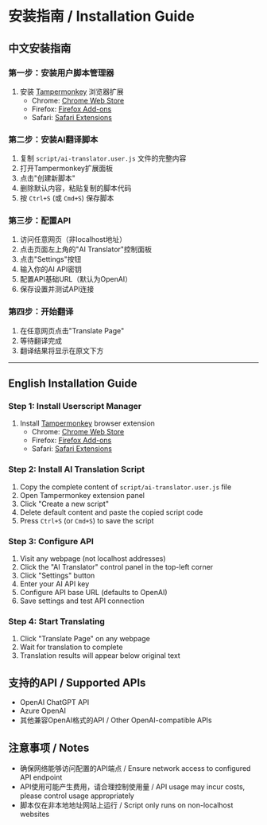 # 安装指南 / Installation Guide

## 中文安装指南

### 第一步：安装用户脚本管理器
1. 安装 [Tampermonkey](https://www.tampermonkey.net/) 浏览器扩展
   - Chrome: [Chrome Web Store](https://chrome.google.com/webstore/detail/tampermonkey/dhdgffkkebhmkfjojejmpbldmpobfkfo)
   - Firefox: [Firefox Add-ons](https://addons.mozilla.org/en-US/firefox/addon/tampermonkey/)
   - Safari: [Safari Extensions](https://apps.apple.com/us/app/tampermonkey/id1482490089)

### 第二步：安装AI翻译脚本
1. 复制 `script/ai-translator.user.js` 文件的完整内容
2. 打开Tampermonkey扩展面板
3. 点击"创建新脚本"
4. 删除默认内容，粘贴复制的脚本代码
5. 按 `Ctrl+S` (或 `Cmd+S`) 保存脚本

### 第三步：配置API
1. 访问任意网页（非localhost地址）
2. 点击页面左上角的"AI Translator"控制面板
3. 点击"Settings"按钮
4. 输入你的AI API密钥
5. 配置API基础URL（默认为OpenAI）
6. 保存设置并测试API连接

### 第四步：开始翻译
1. 在任意网页点击"Translate Page"
2. 等待翻译完成
3. 翻译结果将显示在原文下方

---

## English Installation Guide

### Step 1: Install Userscript Manager
1. Install [Tampermonkey](https://www.tampermonkey.net/) browser extension
   - Chrome: [Chrome Web Store](https://chrome.google.com/webstore/detail/tampermonkey/dhdgffkkebhmkfjojejmpbldmpobfkfo)
   - Firefox: [Firefox Add-ons](https://addons.mozilla.org/en-US/firefox/addon/tampermonkey/)
   - Safari: [Safari Extensions](https://apps.apple.com/us/app/tampermonkey/id1482490089)

### Step 2: Install AI Translation Script
1. Copy the complete content of `script/ai-translator.user.js` file
2. Open Tampermonkey extension panel
3. Click "Create a new script"
4. Delete default content and paste the copied script code
5. Press `Ctrl+S` (or `Cmd+S`) to save the script

### Step 3: Configure API
1. Visit any webpage (not localhost addresses)
2. Click the "AI Translator" control panel in the top-left corner
3. Click "Settings" button
4. Enter your AI API key
5. Configure API base URL (defaults to OpenAI)
6. Save settings and test API connection

### Step 4: Start Translating
1. Click "Translate Page" on any webpage
2. Wait for translation to complete
3. Translation results will appear below original text

## 支持的API / Supported APIs

- OpenAI ChatGPT API
- Azure OpenAI
- 其他兼容OpenAI格式的API / Other OpenAI-compatible APIs

## 注意事项 / Notes

- 确保网络能够访问配置的API端点 / Ensure network access to configured API endpoint
- API使用可能产生费用，请合理控制使用量 / API usage may incur costs, please control usage appropriately
- 脚本仅在非本地地址网站上运行 / Script only runs on non-localhost websites
